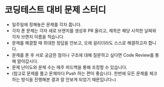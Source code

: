 # 코딩테스트 대비 문제 스터디

- 일주일에 정해놓은 문제를 각자 풉니다.
- 각자 푼 문제는 각자 새로 브랜치를 생성후 PR 올리고, 제목은 해당 시작한 날짜와 각자 브랜치 이름을 적습니다.
- 문제를 해결할 때 최대한 정답을 안보고, 오래 걸리더라도 스스로 해결하고자 합니다.
- 문제를 푼 후 서로 궁금한 점이나 구조에 대해 질문하고 싶다면 Code Review를 통해 알아갑시다.
- 문제 난이도와 문제 수는 매주 피드백을 통해 조정할 수 있습니다.
- (참고로 문제를 풀고 문제마다 Push 하는 편이 좋습니다. 한번에 모든 문제를 체크하는 방식을 진행해본 결과 잘 안보게 되었기 때문입니다~)
  
